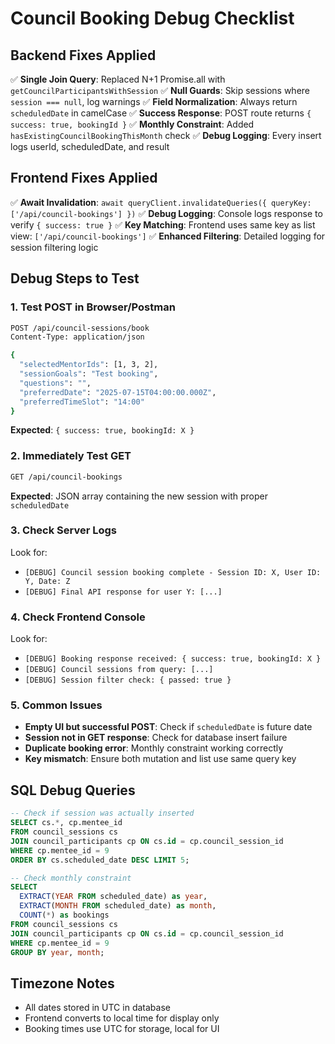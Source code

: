 # Council Booking Debug Checklist

## Backend Fixes Applied
✅ **Single Join Query**: Replaced N+1 Promise.all with `getCouncilParticipantsWithSession`
✅ **Null Guards**: Skip sessions where `session === null`, log warnings
✅ **Field Normalization**: Always return `scheduledDate` in camelCase
✅ **Success Response**: POST route returns `{ success: true, bookingId }`
✅ **Monthly Constraint**: Added `hasExistingCouncilBookingThisMonth` check
✅ **Debug Logging**: Every insert logs userId, scheduledDate, and result

## Frontend Fixes Applied
✅ **Await Invalidation**: `await queryClient.invalidateQueries({ queryKey: ['/api/council-bookings'] })`
✅ **Debug Logging**: Console logs response to verify `{ success: true }`
✅ **Key Matching**: Frontend uses same key as list view: `['/api/council-bookings']`
✅ **Enhanced Filtering**: Detailed logging for session filtering logic

## Debug Steps to Test

### 1. Test POST in Browser/Postman
```bash
POST /api/council-sessions/book
Content-Type: application/json

{
  "selectedMentorIds": [1, 3, 2],
  "sessionGoals": "Test booking",
  "questions": "",
  "preferredDate": "2025-07-15T04:00:00.000Z",
  "preferredTimeSlot": "14:00"
}
```
**Expected**: `{ success: true, bookingId: X }`

### 2. Immediately Test GET
```bash
GET /api/council-bookings
```
**Expected**: JSON array containing the new session with proper `scheduledDate`

### 3. Check Server Logs
Look for:
- `[DEBUG] Council session booking complete - Session ID: X, User ID: Y, Date: Z`
- `[DEBUG] Final API response for user Y: [...]`

### 4. Check Frontend Console
Look for:
- `[DEBUG] Booking response received: { success: true, bookingId: X }`
- `[DEBUG] Council sessions from query: [...]`
- `[DEBUG] Session filter check: { passed: true }`

### 5. Common Issues
- **Empty UI but successful POST**: Check if `scheduledDate` is future date
- **Session not in GET response**: Check for database insert failure
- **Duplicate booking error**: Monthly constraint working correctly
- **Key mismatch**: Ensure both mutation and list use same query key

## SQL Debug Queries
```sql
-- Check if session was actually inserted
SELECT cs.*, cp.mentee_id 
FROM council_sessions cs 
JOIN council_participants cp ON cs.id = cp.council_session_id 
WHERE cp.mentee_id = 9 
ORDER BY cs.scheduled_date DESC LIMIT 5;

-- Check monthly constraint
SELECT 
  EXTRACT(YEAR FROM scheduled_date) as year,
  EXTRACT(MONTH FROM scheduled_date) as month,
  COUNT(*) as bookings
FROM council_sessions cs 
JOIN council_participants cp ON cs.id = cp.council_session_id 
WHERE cp.mentee_id = 9 
GROUP BY year, month;
```

## Timezone Notes
- All dates stored in UTC in database
- Frontend converts to local time for display only
- Booking times use UTC for storage, local for UI